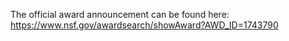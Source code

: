 The official award announcement can be found here: https://www.nsf.gov/awardsearch/showAward?AWD_ID=1743790
